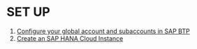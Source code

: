 # SET UP

1. [Configure your global account and subaccounts in SAP BTP](./configure-account/README.md)
2. [Create an SAP HANA Cloud Instance](./hana/README.md)
